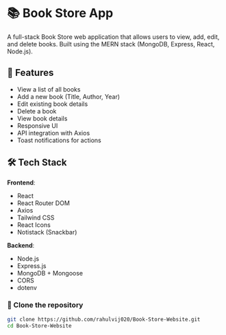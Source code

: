 # 📚 Book Store App

A full-stack Book Store web application that allows users to view, add, edit, and delete books. Built using the MERN stack (MongoDB, Express, React, Node.js).

## 🚀 Features

- View a list of all books
- Add a new book (Title, Author, Year)
- Edit existing book details
- Delete a book
- View book details
- Responsive UI
- API integration with Axios
- Toast notifications for actions

## 🛠️ Tech Stack

**Frontend**:
- React
- React Router DOM
- Axios
- Tailwind CSS
- React Icons
- Notistack (Snackbar)

**Backend**:
- Node.js
- Express.js
- MongoDB + Mongoose
- CORS
- dotenv

### 🔧 Clone the repository

```bash
git clone https://github.com/rahulvij020/Book-Store-Website.git
cd Book-Store-Website

